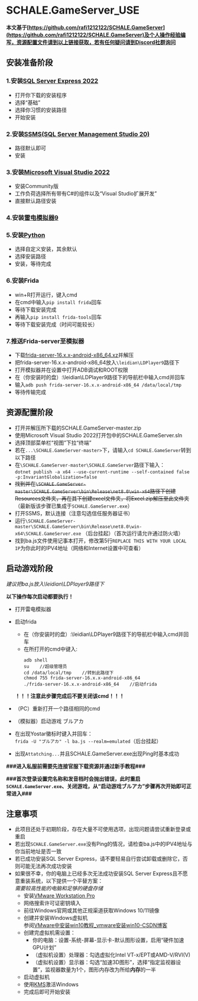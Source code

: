 # SCHALE.GameServer_USE
**本文基于[https://github.com/rafi1212122/SCHALE.GameServer](https://github.com/rafi1212122/SCHALE.GameServer)及个人操作经验编写，资源配置文件请到以上链接获取，若有任何疑问请到Discord社群询问**
## 安装准备阶段
### 1.安装[SQL Server Express 2022](https://go.microsoft.com/fwlink/p/?linkid=2216019&clcid=0x804&culture=zh-cn&country=cn)
  * 打开你下载的安装程序
  * 选择“基础”
  * 选择你习惯的安装路径
  * 开始安装
### 2.安装[SSMS(SQL Server Management Studio 20)](https://aka.ms/ssmsfullsetup)
  * 路径默认即可
  * 安装
### 3.安装[Microsoft Visual Studio 2022](https://visualstudio.microsoft.com/zh-hans/thank-you-downloading-visual-studio/?sku=Community&channel=Release&version=VS2022&source=VSLandingPage&cid=2030&passive=false)
  * 安装Community版
  * 工作负荷选择所有带有C#的组件以及“Visual Studio扩展开发”
  * 直接默认路径安装
### 4.安装[雷电模拟器9](https://lddl01.ldmnq.com/downloader/ldplayerinst9.exe?n=ldplayer9_ld_999_ld.exe)
### 5.安装[Python](https://www.python.org/ftp/python/3.12.3/python-3.12.3-amd64.exe)
  * 选择自定义安装，其余默认
  * 选择安装路径
  * 安装，等待完成
### 6.安装Frida
  * win+R打开运行，键入cmd
  * 在cmd中输入`pip install frida`回车
  * 等待下载安装完成
  * 再输入`pip install frida-tools`回车
  * 等待下载安装完成（时间可能较长）
### 7.推送Frida-server至模拟器
  * 下载[frida-server-16.x.x-android-x86_64.xz](https://github.com/frida/frida/releases/download/16.3.1/frida-server-16.3.1-android-x86_64.xz)并解压
  * 把frida-server-16.x.x-android-x86_64放入`\leidian\LDPlayer9`路径下
  * 打开模拟器并在设置中打开ADB调试和ROOT权限
  * 在（你安装时的盘）:\leidian\LDPlayer9路径下的导航栏中输入cmd并回车
  * 输入`adb push frida-server-16.x.x-android-x86_64 /data/local/tmp`
  * 等待传输完成
## 资源配置阶段
  * 打开并解压所下载的SCHALE.GameServer-master.zip  
  * 使用Microsoft Visual Studio 2022打开包中的SCHALE.GameServer.sln  
  * 选择顶部菜单栏“视图”下拉“终端”  
  * 若在`...\SCHALE.GameServer-master>`下，请输入`cd SCHALE.GameServer`转到以下路径  
  * 在`\SCHALE.GameServer-master\SCHALE.GameServer`路径下输入：  
    `dotnet publish -a x64 --use-current-runtime --self-contained false -p:InvariantGlobalization=false`  
  * ~~找到并在`\SCHALE.GameServer-master\SCHALE.GameServer\bin\Release\net8.0\win-x64`路径下创建Resources文件夹，再在其下创建excel文件夹，将Excel.zip解压至此文件夹~~（最新版该步骤已集成于`SCHALE.GameServer.exe`）
  * 打开SSMS，默认连接（注意勾选信任服务器证书）  
  * 运行`\SCHALE.GameServer-master\SCHALE.GameServer\bin\Release\net8.0\win-x64\SCHALE.GameServer.exe` （后台挂起）（首次运行请允许通过防火墙） 
  * 找到ba.js文件使用记事本打开，修改第5行`REPLACE THIS WITH YOUR LOCAL IP`为你此时的IPV4地址（网络和Internet设置中可查看）  
## 启动游戏阶段
  *建议把ba.js放入\leidian\LDPlayer9路径下*
    
  **以下操作每次启动都要执行！**
  * 打开雷电模拟器
  * 启动frida
      * 在（你安装时的盘）:\leidian\LDPlayer9路径下的导航栏中输入cmd并回车
      * 在所打开的cmd中键入:
        ```
        adb shell
        su    //超级管理员
        cd /data/local/tmp    //转到此路径下
        chmod 755 frida-server-16.x.x-android-x86_64
        ./frida-server-16.x.x-android-x86_64    //启动frida
        ```
    **！！！注意此步骤完成后不要关闭该cmd！！！**  
  
  * （PC）重新打开一个路径相同的cmd
  * （模拟器）启动游戏 ブルアカ
  * 在出现Yostar徽标时键入并回车：  
    `frida -U "ブルアカ" -l ba.js --realm=emulated`（后台挂起）
  * 出现`Attatching...`并且SCHALE.GameServer.exe出现Ping时基本成功
   
  **###进入私服前需要先连接官服下载资源并通过新手教程###**  
  
  **###首次登录设置完名称和发音档时会抛出错误，此时重启`SCHALE.GameServer.exe`、关闭游戏，从“启动游戏ブルアカ”步骤再次开始即可正常进入###**
  
## 注意事项
  * 此项目还处于初期阶段，存在大量不可使用选项，出现问题请尝试重新登录或重启
  * 若出现`SCHALE.GameServer.exe`没有Ping的情况，请检查ba.js中的IPV4地址与你当前地址是否一致
  * 若已成功安装SQL Server Express，请不要轻易自行尝试卸载或删除它，否则可能无法再次成功安装
  * 如果很不幸，你的电脑上已经多次无法成功安装SQL Server Express且不愿意重装系统，以下提供一个平替方案：  
    *需要较高性能的电脑和足够的硬盘存储*
    * 安装[VMware Workstation Pro](https://blog.csdn.net/weixin_74195551/article/details/127288338)
    * 网络搜索许可证密钥填入
    * 前往Windows官网或其他正规渠道获取Windows 10/11镜像
    * 创建并安装Windows虚拟机  
      参阅[VMware中安装win10教程_vmware安装win10-CSDN博客](https://blog.csdn.net/lvlheike/article/details/120398259)
    * 创建完虚拟机需设置：
      * 你的电脑：设置-系统-屏幕-显示卡-默认图形设置，启用“硬件加速GPU计划”
      * （虚拟机设置）处理器：勾选虚拟化Intel VT-x/EPT或AMD-V/RVI(V)
      * （虚拟机设置）显示器：勾选“加速3D图形”，选择“指定监视器设置”，监视器数量为1个，图形内存改为所给**内存**的一半
    * 启动虚拟机
    * 使用[KMS](https://github.com/zbezj/HEU_KMS_Activator/releases/tag/42.0.4)激活Windows
    * 完成后即可开始安装
